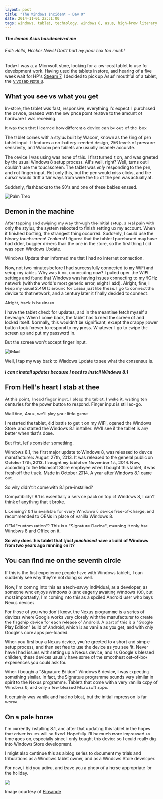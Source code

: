 ```yaml
---
layout: post
title: "The Windows Incident - Day 0"
date: 2014-11-01 22:31:00
tags: windows, tablet, technology, windows 8, asus, high-brow literary references, the windows incident, development 
---
```

##### The demon Asus has deceived me

###### Edit: Hello, Hacker News! Don't hurt my poor box too much!

Today I was at a Microsoft store, looking for a low-cost tablet to use for development work. Having used the tablets in store, and hearing of a five week wait for HP's [Stream 7](http://store.hp.com/webapp/wcs/stores/servlet/ContentView?eSpotName=Stream7&storeId=10151&langId=-1&catalogId=10051), I decided to pick up Asus' mouthful of a tablet, the [VivoTab Note 8](http://www.asus.com/us/Tablets_Mobile/ASUS_VivoTab_Note_8_M80TA/).

<!-- break -->

## What you see vs what you get

In-store, the tablet was fast, responsive, everything I'd expect. I purchased the device, pleased with the low price point relative to the amount of hardware I was receiving.

It was then that I learned how different a device can be out-of-the-box.

The tablet comes with a stylus built by Wacom, known as the king of pen tablet input. It features a no-battery-needed design, 256 levels of pressure sensitivity, and Wacom pen tablets are usually insanely accurate.

The device I was using was none of this. I first turned it on, and was greeted by the usual Windows 8 setup process. All's well, right? Well, turns out I couldn't use the touchscreen. The tablet was _only_ responding to the pen, and not finger input. Not only this, but the pen would miss clicks, and the cursor would drift a fair ways from were the tip of the pen was actually at.

Suddenly, flashbacks to the 90's and one of these babies ensued.

![Palm Treo](/images/other/palm-treo750_00.jpg)

## Demon in the machine

After tapping and swiping my way through the initial setup, a real pain with only the stylus, the system rebooted to finish setting up my account. When it finished booting, the strangest thing occurred. Suddenly, I could use the bloody touchscreen! Zonkers! I figured that the tablet I purchased may have had older, buggier drivers than the one in the store, so the first thing I did was open Windows Update.

Windows Update then informed me that I had no internet connection.

Now, not two minutes before I had successfully connected to my WiFi and setup my tablet. Why was it not connecting now? I pulled open the WiFi settings and found that Windows was having issues connecting to my 5GHz network (with the world's most generic error, might I add). Alright, fine, I keep my usual 2.4GHz around for cases just like these. I go to connect the device to that network, and a century later it finally decided to connect.

Alright, back in business.

I have the tablet check for updates, and in the meantime fetch myself a beverage. When I come back, the tablet has turned the screen of and locked itself. Normally, this wouldn't be significant, except the crappy power button took forever to respond to my press. Whatever. I go to swipe the screen up and put my password in.

But the screen won't accept finger input.

![iMad](/images/ponies/lyra_table.gif)

Well, I tap my way back to Windows Update to see what the consensus is.

##### __I can't install updates because I need to install Windows 8.1__

## From Hell's heart I stab at thee

At this point, I need finger input. I sleep the tablet. I wake it, waiting ten centuries for the power button to respond. Finger input is still no-go.

Well fine, Asus, we'll play your little game.

I restarted the tablet, did battle to get it on my WiFi, opened the Windows Store, and started the Windows 8.1 installer. We'll see if the tablet is any better when that's done.

But first, let's consider something.

Windows 8.1, the first major update to Windows 8, was released to device manufacturers August 27th, 2013. It was released to the general public on October 17th, 2013. I bought my tablet on November 1st, 2014. Now, according to the Microsoft Store employee when I bought this tablet, it was fresh off the truck. Made in October 2014. A year after Windows 8.1 came out.

So why didn't it come with 8.1 pre-installed?

Compatibility? 8.1 is essentially a service pack on top of Windows 8, I can't think of anything that it broke.

Licensing? 8.1 is available for every Windows 8 device free-of-charge, and recommended to OEMs in place of vanilla Windows 8.

OEM "customisation"? This is a "Signature Device", meaning it only has Windows 8 and Office on it.

__So why does this tablet that I _just purchased_ have a build of Windows from two years ago running on it?__

## You can find me on the seventh circle

If this is the first experience people have with Windows tablets, I can suddenly see why they're not doing so well.

Now, I'm coming into this as a tech-savvy individual, as a developer, as someone who enjoys Windows 8 (and eagerly awaiting Windows 10!), but most importantly, I'm coming into this as a spoiled Android user who buys Nexus devices.

For those of you who don't know, the Nexus programme is a series of devices where Google works very closely with the manufacturer to create the flagship device for each release of Android. A part of this is a "Google Play Edition" build of Android, which is as vanilla as you get, and with only Google's core apps pre-loaded. 

When you first buy a Nexus device, you're greeted to a short and simple setup process, and then set free to use the device as you see fit. Never have I had issues with setting up a Nexus device, and as Google's blessed children, these devices usually have some of the smoothest out-of-box experiences you could ask for.

When I bought a "Signature Edition" Windows 8 device, I was expecting something similar. In fact, the Signature programme sounds very similar in spirit to the Nexus programme. Tablets that come with a very vanilla copy of Windows 8, and only a few blessed Microsoft apps.

It certainly was vanilla and had no bloat, but the initial impression is far worse.

## On a pale horse

I'm currently installing 8.1, and after that updating this tablet in the hopes that driver issues will be fixed. Hopefully I'll be much more impressed as time goes on, especially since I only bought this device so I could really dig into Windows Store development.

I might also continue this as a blog series to document my trials and tribulations as a Windows tablet owner, and as a Windows Store developer.

For now, I bid you adieu, and leave you a photo of a horse appropriate for the holiday.

![](/images/ponies/thanksgiving_dress_by_elosande-d6w1nlj.png)

Image courtesy of [Elosande](http://elosande.deviantart.com/art/Thanksgiving-dress-416622007)